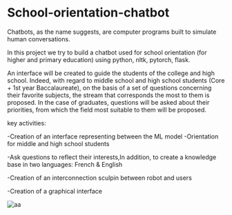 # School-orientation-chatbot

Chatbots, as the name suggests, are computer programs built to simulate human conversations.

In this project we try to build a chatbot used for school orientation (for higher and primary education) using python, nltk, pytorch, flask.

An interface will be created to guide the students of the college and high school. Indeed, with regard to middle school and high school students (Core + 1st year Baccalaureate), on the basis of a set of questions concerning their favorite subjects, the stream that corresponds the most to them is proposed. In the case of graduates, questions will be asked about their priorities, from which the field most suitable to them will be proposed.

key activities:

-Creation of an interface representing between the ML model -Orientation for middle and high school students

-Ask questions to reflect their interests,In addition, to create a knowledge base in two languages: French & English

-Creation of an interconnection sculpin between robot and users

-Creation of a graphical interface


![aa](https://user-images.githubusercontent.com/75954544/172796906-d6152f9a-e135-4032-918f-b0a7c633cd77.JPG)

